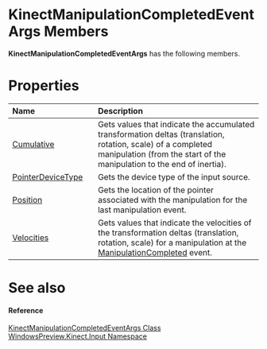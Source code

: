 KinectManipulationCompletedEventArgs Members  
============================================  

**KinectManipulationCompletedEventArgs** has the following members.  

<span id="publicpropertiesSection"></span>

Properties  
==========  

<table>
<colgroup>
<col width="30%" />
<col width="60%" />
</colgroup>
<thead>
<tr class="header">
<th align="left">Name</th>
<th align="left">Description</th>
</tr>
</thead>
<tbody>
<tr class="odd">
<td align="left"><a href="Properties/Cumulative_Property.md">Cumulative</a></td>
<td align="left">Gets values that indicate the accumulated transformation deltas (translation, rotation, scale) of a completed manipulation (from the start of the manipulation to the end of inertia).</td>
</tr>
<tr class="even">
<td align="left"><a href="Properties/PointerDeviceType_Property.md">PointerDeviceType</a></td>
<td align="left">Gets the device type of the input source.</td>
</tr>
<tr class="odd">
<td align="left"><a href="Properties/Position_Property.md">Position</a></td>
<td align="left">Gets the location of the pointer associated with the manipulation for the last manipulation event.</td>
</tr>
<tr class="even">
<td align="left"><a href="Properties/Velocities_Property.md">Velocities</a></td>
<td align="left">Gets values that indicate the velocities of the transformation deltas (translation, rotation, scale) for a manipulation at the <a href="../KinectGestureRecognizer/Events/ManipulationCompleted_Event.md">ManipulationCompleted</a> event.</td>
</tr>
</tbody>
</table>

<span id="ID4EK"></span>

See also  
========  

<span id="ID4EM"></span>
#### Reference  

[KinectManipulationCompletedEventArgs Class](../KinectManipulationComplete.md)  
 [WindowsPreview.Kinect.Input Namespace](../../Kinect.Input.md)  



<!--Please do not edit the data in the comment block below.-->
<!--
TOCTitle : KinectManipulationCompletedEventArgs Members
RLTitle : KinectManipulationCompletedEventArgs Members
KeywordF : WindowsPreview.Kinect.Input.KinectManipulationCompletedEventArgs
KeywordF : KinectManipulationCompletedEventArgs
KeywordK : KinectManipulationCompletedEventArgs class
KeywordK : KinectManipulationCompletedEventArgs class, all members
KeywordK : WindowsPreview.Kinect.Input.KinectManipulationCompletedEventArgs class
HelpPriority : 1
KeywordA : AllMembers.T:WindowsPreview.Kinect.Input.KinectManipulationCompletedEventArgs
AssetID : AllMembers.T:WindowsPreview.Kinect.Input.KinectManipulationCompletedEventArgs
Locale : en-us
CommunityContent : 1
TargetOS : Windows
TopicType : kbSyntax
DocSet : K4Wv2
ProjType : K4Wv2Proj
Technology : Kinect for Windows
Product : Kinect for Windows SDK v2
productversion : 20
-->
